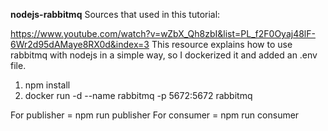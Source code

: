 **nodejs-rabbitmq**
Sources that used in this tutorial:

https://www.youtube.com/watch?v=wZbX_Qh8zbI&list=PL_f2F0Oyaj48lF-6Wr2d95dAMaye8RX0d&index=3
This resource explains how to use rabbitmq with nodejs in a simple way, so I dockerized it and added an .env file.

1. npm install
2. docker run -d --name rabbitmq -p 5672:5672 rabbitmq

For publisher = npm run publisher
For consumer = npm run consumer
